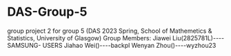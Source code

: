 # DAS-Group-5
group project 2 for group 5 (DAS 2023 Spring, School of Mathemetics &amp; Statistics, University of Glasgow) 
Group Members:
Jiawei Liu(2825781L)----SAMSUNG- USERS
Jiahao Wei()----backpl
Wenyan Zhou()----wyzhou23
